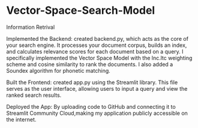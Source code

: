 # Vector-Space-Search-Model
Information Retrival

Implemented the Backend: created backend.py, which acts as the core of your search engine. It processes your document corpus, builds an index, and calculates relevance scores for each document based on a query. I specifically implemented the Vector Space Model with the lnc.ltc weighting scheme and cosine similarity to rank the documents. I also added a Soundex algorithm for phonetic matching.

Built the Frontend: created app.py using the Streamlit library. This file serves as the user interface, allowing users to input a query and view the ranked search results.

Deployed the App: By uploading code to GitHub and connecting it to Streamlit Community Cloud,making my application publicly accessible on the internet.

